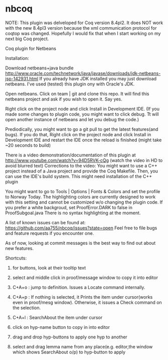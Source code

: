 nbcoq
=====

NOTE: This plugin was delveloped for Coq version 8.4pl2. It does NOT work with the new 8.4pl3 version because the xml communication protocol for coqtop was changed. Hopefully I would fix that when I start working on my next big Coq project.


Coq plugin for Netbeans

Installation:


Download netbeans+java bundle
http://www.oracle.com/technetwork/java/javase/downloads/jdk-netbeans-jsp-142931.html
If you already have JDK installed you may just download netbeans. I've used (tested) this 
plugin ony with Oracle's JDK.

Open netbeans. Click on team | git and clone this repo.
It will find this netbeans project and ask if you wish to open it.
Say yes.


Right click on the project node and click Install in Development IDE.
(If you made some changes to plugin code, you might want to click debug. Tt will open another instance of netbeans
and let you debug the code.)


Prediodically, you might want to go a git pull to get the latest features(and bugs).
If you do that, Right click on the project node and click Install in Development IDE and restart the IDE
once the reload is finished (might take ~20 seconds to build)


There is a video demonstration/documentation of this plugin at 
http://www.youtube.com/watch?v=94D5RVK-cQg
(watch the video in HD to avoid blurred text)
Corrections to the video: 
You might want to use a C++ project instead of a Java project and provide the Coq Makefile.
Then, you can use the IDE's build system. This might need installation 
of the C++ plugin

You might want to go to Tools | Options | Fonts & Colors and set the profile to Norway Today.
The highlighting colors are currently designed to work with this setting
and cannot be customized w/o changing the plugin code.
If you prefer a white backgroud, set ProofError.DARK to false in ProofSubgoal.java
There is no syntax highlighting at the moment.


A list of known issues can be found at:
https://github.com/aa755/nbcoq/issues?state=open
Feel free to file bugs and feature requests if you encounter one.

As of now, looking at commit messages is the best way to find out about new features.

Shortcuts:

1) for buttons, look at their tooltip text

2) select and middle click in proof/message window to copy it into editor

3) C+A+o : jump to definition. Issues a Locate command internally.

4) C+A+p : If nothing is selected, it Prints the item under cursor(works even in proof/mesg window). Otherwise, it issues a Check command on the selection.

5) C+A+l : SearchAbout the item under cursor

6) click on hyp-name button to copy in into editor

7) drag and drop hyp-buttons to apply one hyp to another

8) select and drag lemma name from any place(e.g. editor,the window which shows SearchAbout o/p) to hyp-button to apply
